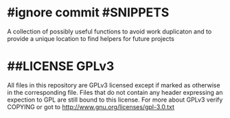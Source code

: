 #ignore commit
#SNIPPETS
====================
A collection of possibly useful functions to avoid work duplicaton
and to provide a unique location to find helpers for future projects

##LICENSE GPLv3
====================
All files in this repository are GPLv3 licensed except if marked as
otherwise in the corresponding file. Files that do not contain any header
expressing an expection to GPL are still bound to this license.
For more about GPLv3 verify COPYING or 
got to http://www.gnu.org/licenses/gpl-3.0.txt
